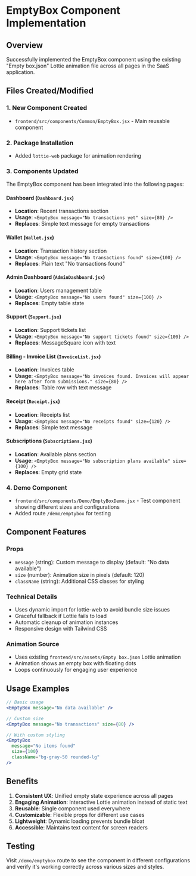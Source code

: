 # EmptyBox Component Implementation

## Overview
Successfully implemented the EmptyBox component using the existing "Empty box.json" Lottie animation file across all pages in the SaaS application.

## Files Created/Modified

### 1. New Component Created
- `frontend/src/components/Common/EmptyBox.jsx` - Main reusable component

### 2. Package Installation
- Added `lottie-web` package for animation rendering

### 3. Components Updated
The EmptyBox component has been integrated into the following pages:

#### Dashboard (`Dashboard.jsx`)
- **Location**: Recent transactions section
- **Usage**: `<EmptyBox message="No transactions yet" size={80} />`
- **Replaces**: Simple text message for empty transactions

#### Wallet (`Wallet.jsx`)
- **Location**: Transaction history section
- **Usage**: `<EmptyBox message="No transactions found" size={100} />`
- **Replaces**: Plain text "No transactions found"

#### Admin Dashboard (`AdminDashboard.jsx`)
- **Location**: Users management table
- **Usage**: `<EmptyBox message="No users found" size={100} />`
- **Replaces**: Empty table state

#### Support (`Support.jsx`)
- **Location**: Support tickets list
- **Usage**: `<EmptyBox message="No support tickets found" size={100} />`
- **Replaces**: MessageSquare icon with text

#### Billing - Invoice List (`InvoiceList.jsx`)
- **Location**: Invoices table
- **Usage**: `<EmptyBox message="No invoices found. Invoices will appear here after form submissions." size={80} />`
- **Replaces**: Table row with text message

#### Receipt (`Receipt.jsx`)
- **Location**: Receipts list
- **Usage**: `<EmptyBox message="No receipts found" size={120} />`
- **Replaces**: Simple text message

#### Subscriptions (`Subscriptions.jsx`)
- **Location**: Available plans section
- **Usage**: `<EmptyBox message="No subscription plans available" size={100} />`
- **Replaces**: Empty grid state

### 4. Demo Component
- `frontend/src/components/Demo/EmptyBoxDemo.jsx` - Test component showing different sizes and configurations
- Added route `/demo/emptybox` for testing

## Component Features

### Props
- `message` (string): Custom message to display (default: "No data available")
- `size` (number): Animation size in pixels (default: 120)
- `className` (string): Additional CSS classes for styling

### Technical Details
- Uses dynamic import for lottie-web to avoid bundle size issues
- Graceful fallback if Lottie fails to load
- Automatic cleanup of animation instances
- Responsive design with Tailwind CSS

### Animation Source
- Uses existing `frontend/src/assets/Empty box.json` Lottie animation
- Animation shows an empty box with floating dots
- Loops continuously for engaging user experience

## Usage Examples

```jsx
// Basic usage
<EmptyBox message="No data available" />

// Custom size
<EmptyBox message="No transactions" size={80} />

// With custom styling
<EmptyBox 
  message="No items found" 
  size={100} 
  className="bg-gray-50 rounded-lg" 
/>
```

## Benefits
1. **Consistent UX**: Unified empty state experience across all pages
2. **Engaging Animation**: Interactive Lottie animation instead of static text
3. **Reusable**: Single component used everywhere
4. **Customizable**: Flexible props for different use cases
5. **Lightweight**: Dynamic loading prevents bundle bloat
6. **Accessible**: Maintains text content for screen readers

## Testing
Visit `/demo/emptybox` route to see the component in different configurations and verify it's working correctly across various sizes and styles.